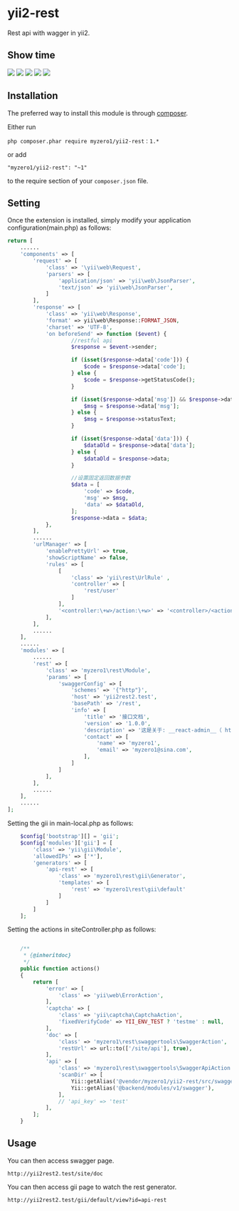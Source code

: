yii2-rest
========================

Rest api with wagger in yii2.

Show time
------------

![](https://github.com/myzero1/show-time/blob/master/yii2-rest/screenshot1/101.png)
![](https://github.com/myzero1/show-time/blob/master/yii2-rest/screenshot1/102.png)
![](https://github.com/myzero1/show-time/blob/master/yii2-rest/screenshot1/103.png)
![](https://github.com/myzero1/show-time/blob/master/yii2-rest/screenshot1/104.png)
![](https://github.com/myzero1/show-time/blob/master/yii2-rest/screenshot1/105.png)

Installation
------------

The preferred way to install this module is through [composer](http://getcomposer.org/download/).

Either run

```
php composer.phar require myzero1/yii2-rest：1.*
```

or add

```
"myzero1/yii2-rest": "~1"
```

to the require section of your `composer.json` file.



Setting
-----

Once the extension is installed, simply modify your application configuration(main.php) as follows:

```php
return [
    ......
    'components' => [
        'request' => [
            'class' => '\yii\web\Request',
            'parsers' => [
                'application/json' => 'yii\web\JsonParser',
                'text/json' => 'yii\web\JsonParser',
            ]
        ],
        'response' => [
            'class' => 'yii\web\Response',
            'format' => yii\web\Response::FORMAT_JSON,
            'charset' => 'UTF-8',
            'on beforeSend' => function ($event) {
                    //restful api
                    $response = $event->sender;

                    if (isset($response->data['code'])) {
                        $code = $response->data['code'];
                    } else {
                        $code = $response->getStatusCode();
                    }

                    if (isset($response->data['msg']) && $response->data['msg']) {
                        $msg = $response->data['msg'];
                    } else {
                        $msg = $response->statusText;
                    }

                    if (isset($response->data['data'])) {
                        $dataOld = $response->data['data'];
                    } else {
                        $dataOld = $response->data;
                    }

                    //设置固定返回数据参数
                    $data = [
                        'code' => $code,
                        'msg' => $msg,
                        'data' => $dataOld,
                    ];
                    $response->data = $data;
            },
        ],
        ......
        'urlManager' => [
            'enablePrettyUrl' => true,
            'showScriptName' => false,
            'rules' => [
                [
                    'class' => 'yii\rest\UrlRule' ,
                    'controller' => [
                        'rest/user'
                    ]
                ],
                '<controller:\+w>/action:\+w>' => '<controller>/<action>'
            ],
        ],
        ......
    ],
    ......
    'modules' => [
        ......
        'rest' => [
            'class' => 'myzero1\rest\Module',
            'params' => [
                'swaggerConfig' => [
                    'schemes' => '{"http"}',
                    'host' => 'yii2rest2.test',
                    'basePath' => '/rest',
                    'info' => [
                        'title' => '接口文档',
                        'version' => '1.0.0',
                        'description' => '这是关于: __react-admin__（ https://github.com/marmelab/react-admin/tree/master/packages/ra-data-simple-rest ）的rest api',
                        'contact' => [
                            'name' => 'myzero1',
                            'email' => 'myzero1@sina.com',
                        ],
                    ]
                ]
            ],
        ],
        ......
    ],
    ......
];
```

Setting the gii in main-local.php as follows:

```php
    $config['bootstrap'][] = 'gii';
    $config['modules']['gii'] = [
        'class' => 'yii\gii\Module',
        'allowedIPs' => ['*'],
        'generators' => [
            'api-rest' => [
                'class' => 'myzero1\rest\gii\Generator',
                'templates' => [
                    'rest' => 'myzero1\rest\gii\default'
                ]
            ]
        ]
    ];
```


Setting the actions in siteController.php as follows:

```php

    /**
     * {@inheritdoc}
     */
    public function actions()
    {
        return [
            'error' => [
                'class' => 'yii\web\ErrorAction',
            ],
            'captcha' => [
                'class' => 'yii\captcha\CaptchaAction',
                'fixedVerifyCode' => YII_ENV_TEST ? 'testme' : null,
            ],
            'doc' => [
                'class' => 'myzero1\rest\swaggertools\SwaggerAction',
                'restUrl' => url::to(['/site/api'], true),
            ],
            'api' => [
                'class' => 'myzero1\rest\swaggertools\SwaggerApiAction',
                'scanDir' => [
                    Yii::getAlias('@vendor/myzero1/yii2-rest/src/swaggertools/config'),
                    Yii::getAlias('@backend/modules/v1/swagger'),
                ],
                // 'api_key' => 'test'
            ],
        ];
    }
```

Usage
-----

You can then access swagger page.

```
http://yii2rest2.test/site/doc
```


You can then access gii page to watch the rest generator.

```
http://yii2rest2.test/gii/default/view?id=api-rest
```